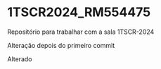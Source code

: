 # 1TSCR2024_RM554475
Repositório para trabalhar com a sala 1TSCR-2024

Alteração depois do primeiro commit

Alterado